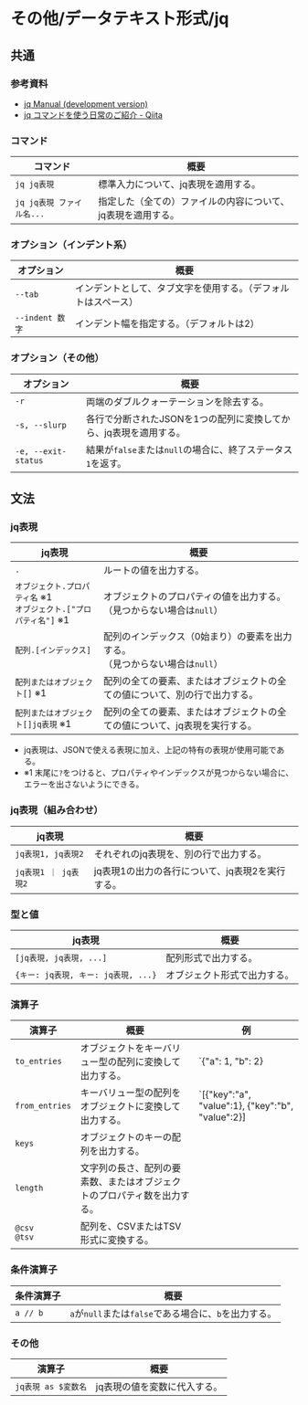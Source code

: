 # その他/データテキスト形式/jq

## 共通

### 参考資料

- [jq Manual (development version)](https://stedolan.github.io/jq/manual/)
- [jq コマンドを使う日常のご紹介 - Qiita](https://qiita.com/takeshinoda@github/items/2dec7a72930ec1f658af)

### コマンド

| コマンド                  | 概要                                                         |
| ------------------------- | ------------------------------------------------------------ |
| `jq jq表現`               | 標準入力について、jq表現を適用する。                         |
| `jq jq表現 ファイル名...` | 指定した（全ての）ファイルの内容について、jq表現を適用する。 |

### オプション（インデント系）

| オプション      | 概要                                                         |
| --------------- | ------------------------------------------------------------ |
| `--tab`         | インデントとして、タブ文字を使用する。（デフォルトはスペース） |
| `--indent 数字` | インデント幅を指定する。（デフォルトは2）                    |

### オプション（その他）

| オプション          | 概要                                                         |
| ------------------- | ------------------------------------------------------------ |
| `-r`                | 両端のダブルクォーテーションを除去する。                     |
| `-s, --slurp`       | 各行で分断されたJSONを1つの配列に変換してから、jq表現を適用する。 |
| `-e, --exit-status` | 結果が`false`または`null`の場合に、終了ステータス`1`を返す。 |

## 文法

### jq表現

| jq表現                                 | 概要                                                         |
| -------------------------------------- | ------------------------------------------------------------ |
| `.`                                    | ルートの値を出力する。                                       |
| `オブジェクト.プロパティ名` ※1<br />`オブジェクト.["プロパティ名"]` ※1 | オブジェクトのプロパティの値を出力する。<br />（見つからない場合は`null`）     |
| `配列.[インデックス]`                 | 配列のインデックス（0始まり）の要素を出力する。<br />（見つからない場合は`null`） |
| `配列またはオブジェクト[]` ※1           | 配列の全ての要素、またはオブジェクトの全ての値について、別の行で出力する。 |
| `配列またはオブジェクト[]jq表現` ※1 | 配列の全ての要素、またはオブジェクトの全ての値について、jq表現を実行する。 |

- jq表現は、JSONで使える表現に加え、上記の特有の表現が使用可能である。
- ※1 末尾に`?`をつけると、プロパティやインデックスが見つからない場合に、エラーを出さないようにできる。

### jq表現（組み合わせ）

| jq表現               | 概要                                             |
| -------------------- | ------------------------------------------------ |
| `jq表現1, jq表現2`   | それぞれのjq表現を、別の行で出力する。           |
| `jq表現1 ｜ jq表現2` | jq表現1の出力の各行について、jq表現2を実行する。 |

### 型と値

| jq表現                              | 概要                         |
| ----------------------------------- | ---------------------------- |
| `[jq表現, jq表現, ...]`             | 配列形式で出力する。         |
| `{キー: jq表現, キー: jq表現, ...}` | オブジェクト形式で出力する。 |

### 演算子

| 演算子             | 概要                                                         | 例                                                           |
| ------------------ | ------------------------------------------------------------ | ------------------------------------------------------------ |
| `to_entries`       | オブジェクトをキーバリュー型の配列に変換して出力する。       | `{"a": 1, "b": 2} | to_entries`<br />-> `[{"key":"a", "value":1}, {"key":"b", "value":2}]` |
| `from_entries`     | キーバリュー型の配列をオブジェクトに変換して出力する。       | `[{"key":"a", "value":1}, {"key":"b", "value":2}] | to_entries`<br />-> `{"a": 1, "b": 2}` |
| `keys`             | オブジェクトのキーの配列を出力する。                         |                                                              |
| `length`           | 文字列の長さ、配列の要素数、またはオブジェクトのプロパティ数を出力する。 |                                                              |
| `@csv`<br />`@tsv` | 配列を、CSVまたはTSV形式に変換する。                         |                                                              |

### 条件演算子

| 条件演算子 | 概要                                                  |
| ---------- | ----------------------------------------------------- |
| `a // b`   | `a`が`null`または`false`である場合に、`b`を出力する。 |

### その他

| 演算子              | 概要                         |
| ------------------- | ---------------------------- |
| `jq表現 as $変数名` | jq表現の値を変数に代入する。 |
